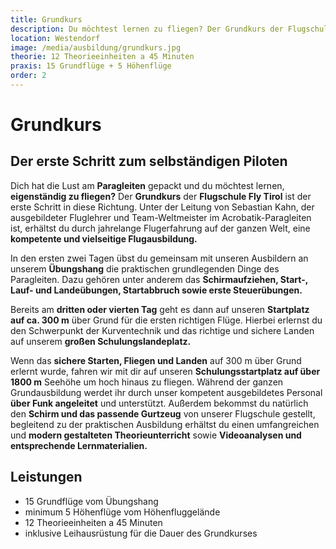 ```yaml
---
title: Grundkurs
description: Du möchtest lernen zu fliegen? Der Grundkurs der Flugschule Fly Tirol ist der erste Schritt in diese Richtung. Unter der Leitung von Sebastian Kahn, der ausgebildeter Fluglehrer und Team-Weltmeister im Acrobatik-Paragleiten ist, erhältst du durch jahrelange Flugerfahrung auf der ganzen Welt, eine kompetente und vielseitige Flugausbildung. 
location: Westendorf
image: /media/ausbildung/grundkurs.jpg
theorie: 12 Theorieeinheiten a 45 Minuten
praxis: 15 Grundflüge + 5 Höhenflüge
order: 2
---
```


# Grundkurs

## Der erste Schritt zum selbständigen Piloten

Dich hat die Lust am **Paragleiten** gepackt und du möchtest lernen, **eigenständig zu fliegen?** Der **Grundkurs** der **Flugschule Fly Tirol** ist der erste Schritt in diese Richtung. Unter der Leitung von Sebastian Kahn, der ausgebildeter Fluglehrer und Team-Weltmeister im Acrobatik-Paragleiten ist, erhältst du durch jahrelange Flugerfahrung auf der ganzen Welt, eine **kompetente und vielseitige Flugausbildung.** 

In den ersten zwei Tagen übst du gemeinsam mit unseren Ausbildern an unserem **Übungshang** die praktischen grundlegenden Dinge des Paragleiten. Dazu gehören unter anderem das **Schirmaufziehen, Start-, Lauf- und Landeübungen, Startabbruch sowie erste Steuerübungen.** 


Bereits am **dritten oder vierten Tag** geht es dann auf unseren **Startplatz auf ca. 300 m** über Grund für die ersten richtigen Flüge. Hierbei erlernst du den Schwerpunkt der Kurventechnik und das richtige und sichere Landen auf unserem **großen Schulungslandeplatz.** 


Wenn das **sichere Starten, Fliegen und Landen** auf 300 m über Grund erlernt wurde, fahren wir mit dir auf unseren **Schulungsstartplatz auf über 1800 m** Seehöhe um hoch hinaus zu fliegen. 
Während der ganzen Grundausbildung werdet ihr durch unser kompetent ausgebildetes Personal **über Funk angeleitet** und unterstützt. Außerdem bekommst du natürlich den **Schirm und das passende Gurtzeug** von unserer Flugschule gestellt, begleitend zu der praktischen Ausbildung erhältst du einen umfangreichen und **modern gestalteten Theorieunterricht** sowie **Videoanalysen und entsprechende Lernmaterialien.**

<ContentImageGallery path="/media/ausbildung/grundausbildung/"/>

## Leistungen

- 15 Grundflüge vom Übungshang
- minimum 5 Höhenflüge vom Höhenfluggelände
- 12 Theorieeinheiten a 45 Minuten
- inklusive Leihausrüstung für die Dauer des Grundkurses
